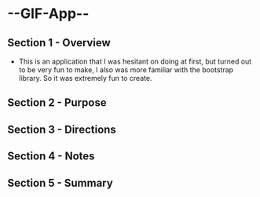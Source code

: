 # --GIF-App--

## Section 1 - Overview 
- This is an application that I was hesitant on doing at first, but turned out to be very fun to make, I also was more familiar with the bootstrap library. So it was extremely fun to create. 


## Section 2 - Purpose 



## Section 3 - Directions


## Section 4 - Notes 


## Section 5 - Summary 